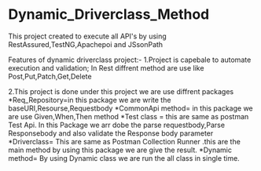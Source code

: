 # Dynamic_Driverclass_Method
This project created to execute all API's by using RestAssured,TestNG,Apachepoi and JSsonPath

Features of dynamic driverclass project:-
1.Project is capebale to automate execution and validation;
  In Rest diffrent method are use like Post,Put,Patch,Get,Delete

2.This project is done under this project we are use diffrent packages
  *Req_Repository=in this package we are write the baseURI,Resourse,Requestbody
  *CommonApi method= in this package we are use Given,When,Then method
  *Test class = this are same as postman Test Api. In this Package we arr dobe the parse requestbody,Parse Responsebody  and also validate the Response body parameter
  *Driverclass= This are same as Postman Collection Runner .this are the main method by using this package we are give the result.
  *Dynamic method= By using Dynamic class we are run the all class in single time.
